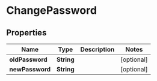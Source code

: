 

# ChangePassword


## Properties

| Name | Type | Description | Notes |
|------------ | ------------- | ------------- | -------------|
|**oldPassword** | **String** |  |  [optional] |
|**newPassword** | **String** |  |  [optional] |



